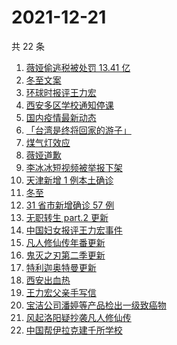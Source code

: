 # 2021-12-21

共 22 条

<!-- BEGIN ZHIHUSEARCH -->
<!-- 最后更新时间 Tue Dec 21 2021 11:13:08 GMT+0800 (China Standard Time) -->
1. [薇娅偷逃税被处罚 13.41 亿](https://www.zhihu.com/search?q=薇娅)
1. [冬至文案](https://www.zhihu.com/search?q=冬至文案)
1. [环球时报评王力宏](https://www.zhihu.com/search?q=环球时报评王力宏)
1. [西安多区学校通知停课](https://www.zhihu.com/search?q=西安疫情)
1. [国内疫情最新动态](https://www.zhihu.com/search?q=疫情)
1. [「台湾是终将回家的游子」](https://www.zhihu.com/search?q=台湾)
1. [煤气灯效应](https://www.zhihu.com/search?q=煤气灯效应)
1. [薇娅道歉](https://www.zhihu.com/search?q=薇娅道歉)
1. [李冰冰短视频被举报下架](https://www.zhihu.com/search?q=李冰冰短视频)
1. [天津新增 1 例本土确诊](https://www.zhihu.com/search?q=天津疫情)
1. [冬至](https://www.zhihu.com/search?q=冬至)
1. [31 省市新增确诊 57 例](https://www.zhihu.com/search?q=国内疫情)
1. [无职转生 part.2 更新](https://www.zhihu.com/search?q=无职转生)
1. [中国妇女报评王力宏事件](https://www.zhihu.com/search?q=王力宏事件)
1. [凡人修仙传年番更新](https://www.zhihu.com/search?q=凡人修仙传)
1. [鬼灭之刃第二季更新](https://www.zhihu.com/search?q=鬼灭之刃)
1. [特利迦奥特曼更新](https://www.zhihu.com/search?q=特利迦奥特曼)
1. [西安出血热](https://www.zhihu.com/search?q=出血热)
1. [王力宏父亲手写信](https://www.zhihu.com/search?q=王力宏父亲)
1. [宝洁公司潘婷等产品检出一级致癌物](https://www.zhihu.com/search?q=潘婷)
1. [风起洛阳疑抄袭凡人修仙传](https://www.zhihu.com/search?q=风起洛阳抄袭)
1. [中国帮伊拉克建千所学校](https://www.zhihu.com/search?q=伊拉克学校)
<!-- END ZHIHUSEARCH -->
